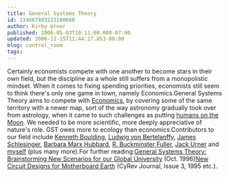 ```yaml
---
title: General Systems Theory
id: 114667485223180668
author: Kirby Urner
published: 2006-05-03T10:11:00.000-07:00
updated: 2006-11-15T11:44:17.853-08:00
blog: control_room
tags: 
---
```


Certainly economists compete with one another to become stars in their own field, but the discipline as a whole still suffers from a monopolistic mindset. When it comes to fixing spending priorities, economists still seem to think there's only one game in town, namely Economics.General Systems Theory aims to compete with [Economics](http://worldgame.blogspot.com/2006/02/econ-101.html), by covering some of the same territory with a newer map, sort of the way astronomy gradually took over from astrology, when it came to such challenges as putting [humans on the Moon](http://worldgame.blogspot.com/2005/01/some-space-program-history.html). We needed to be more scientific, more deeply appreciative of nature's role. GST owes more to ecology than economics.Contributors to our field include [Kenneth Boulding](http://en.wikipedia.org/wiki/Kenneth_E._Boulding), [Ludwig von Bertelanffy](http://www.isss.org/lumLVB.htm), [James Schlesinger](http://en.wikipedia.org/wiki/James_Schlesinger), [Barbara Marx Hubbard](http://www.disinfo.com/archive/pages/dossier/id367/pg1/index.html), [R. Buckminster Fuller](http://www.grunch.net/synergetics/bio.html), [Jack Urner](http://www.grunch.net/4dsolutions/jackbio.html) and [myself](http://www.grunch.net/) (plus many more).For further reading:[General Systems Theory:  Brainstorming New Scenarios for our Global University](http://www.grunch.net/synergetics/gstuniv.html) (Oct. 1996)[New Circuit Designs for Motherboard Earth](http://www.grunch.net/synergetics/motherboard.html) (CyRev Journal, Issue 3, 1995 etc.).